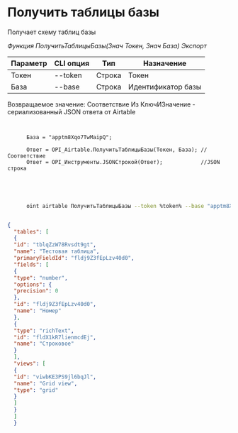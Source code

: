 ﻿---
sidebar_position: 2
---

# Получить таблицы базы
 Получает схему таблиц базы


*Функция ПолучитьТаблицыБазы(Знач Токен, Знач База) Экспорт*

  | Параметр | CLI опция | Тип | Назначение |
  |-|-|-|-|
  | Токен | --token | Строка | Токен |
  | База | --base | Строка | Идентификатор базы |

  
  Возвращаемое значение:   Соответствие Из КлючИЗначение - сериализованный JSON ответа от Airtable

```bsl title="Пример кода"
	
      
      База = "apptm8Xqo7TwMaipQ";
      
      Ответ = OPI_Airtable.ПолучитьТаблицыБазы(Токен, База); //Соответствие
      Ответ = OPI_Инструменты.JSONСтрокой(Ответ);            //JSON строка
      
    
	
```

```sh title="Пример команды CLI"
    
      oint airtable ПолучитьТаблицыБазы --token %token% --base "apptm8Xqo7TwMaipQ"


```


```json title="Результат"

{
  "tables": [
  {
  "id": "tblqZzW78Rvsdt9gt",
  "name": "Тестовая таблица",
  "primaryFieldId": "fldj9Z3fEpLzv40d0",
  "fields": [
  {
  "type": "number",
  "options": {
  "precision": 0
  },
  "id": "fldj9Z3fEpLzv40d0",
  "name": "Номер"
  },
  {
  "type": "richText",
  "id": "fldX1kR7lienmcdEj",
  "name": "Строковое"
  }
  ],
  "views": [
  {
  "id": "viwbKE3PS9jl6bqJl",
  "name": "Grid view",
  "type": "grid"
  }
  ]
  }
  ]
  }

```
